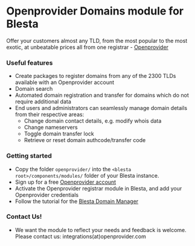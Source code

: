 # Openprovider Domains module for Blesta

Offer your customers almost any TLD, from the most popular to the most exotic, at unbeatable prices all from one registrar - [Openprovider](https://www.openprovider.com)

### Useful features

- Create packages to register domains from any of the 2300 TLDs available with an Openprovider account
- Domain search
- Automated domain registration and transfer for domains which do not require additional data
- End users and administrators can seamlessly manage domain details from their respective areas:
  - Change domain contact details, e.g. modify whois data 
  - Change nameservers
  - Toggle domain transfer lock
  - Retrieve or reset domain authcode/transfer code

### Getting started

- Copy the folder `openprovider/` into the `<blesta root>/components/modules/` folder of your Blesta instance.
- Sign up for a free [Openprovider account](https://cp.openprovider.eu/signup) 
- Activate the Openprovider registrar module in Blesta, and add your Openprovider credentials 
- Follow the tutorial for the [Blesta Domain Manager](https://docs.blesta.com/display/user/Domain+Manager)


### Contact Us!

- We want the module to reflect your needs and feedback is welcome. Please contact us: integrations(at)openprovider.com
